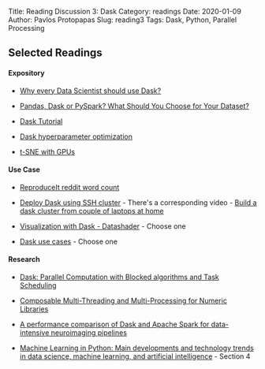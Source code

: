 Title: Reading Discussion 3: Dask 
Category: readings
Date: 2020-01-09
Author: Pavlos Protopapas
Slug: reading3
Tags: Dask, Python, Parallel Processing

## Selected Readings
#### Expository	
- [Why every Data Scientist should use Dask?](https://towardsdatascience.com/why-every-data-scientist-should-use-dask-81b2b850e15b)
- [Pandas, Dask or PySpark? What Should You Choose for Your Dataset?](https://medium.com/datadriveninvestor/pandas-dask-or-pyspark-what-should-you-choose-for-your-dataset-c0f67e1b1d36) 
- [Dask Tutorial](https://tutorial.dask.org/)

- [Dask hyperparameter optimization](https://stsievert.com/blog/2019/09/27/dask-hyperparam-opt/ )



- [t-SNE with GPUs](https://medium.com/rapids-ai/tsne-with-gpus-hours-to-seconds-9d9c17c941db)



#### Use Case 
- [ReproduceIt reddit word count](https://extrapolations.dev/blog/2015/07/reproduceit-reddit-word-count-dask/)

- [Deploy Dask using SSH cluster](https://docs.dask.org/en/latest/setup/ssh.html) - There's a corresponding video - [Build a dask cluster from couple of laptops at home](https://www.youtube.com/watch?v=Db4Gk18bs50&feature=emb_err_woyt)  

- [Visualization with Dask - Datashader](https://datashader.org/topics/index.html)  - Choose one

- [Dask use cases](https://stories.dask.org/en/latest/)   - Choose one

#### Research 
- [Dask: Parallel Computation with Blocked algorithms
and Task Scheduling](https://citeseerx.ist.psu.edu/viewdoc/download?doi=10.1.1.825.5314&rep=rep1&type=pdf)

- [Composable Multi-Threading and Multi-Processing for
Numeric Libraries](https://conference.scipy.org/proceedings/scipy2018/pdfs/anton_malakhov.pdf)

- [A performance comparison of Dask and Apache Spark for data-intensive neuroimaging pipelines](https://conference.scipy.org/proceedings/scipy2019/pdfs/scott_sievert.pdf
)

- [Machine Learning in Python: Main developments and technology trends in data science, machine learning, and artificial intelligence](https://arxiv.org/pdf/2002.04803.pdf) - Section 4
